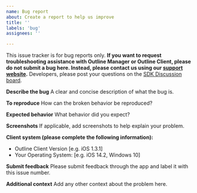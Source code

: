 ```yaml
---
name: Bug report
about: Create a report to help us improve
title: ''
labels: 'bug'
assignees: ''

---
```

This issue tracker is for bug reports only. **If you want to request troubleshooting assistance with Outline Manager or Outline Client, please do not submit a bug here. Instead, please contact us using our [support website](https://support.getoutline.org/s/contactsupport).** Developers, please post your questions on the [SDK Discussion board](https://github.com/Jigsaw-Code/outline-sdk/discussions).

**Describe the bug**
A clear and concise description of what the bug is.

**To reproduce**
How can the broken behavior be reproduced? 

**Expected behavior**
What behavior did you expect?

**Screenshots**
If applicable, add screenshots to help explain your problem.

**Client system (please complete the following information):**
 - Outline Client Version [e.g. iOS 1.3.1]
 - Your Operating System: [e.g. iOS 14.2, Windows 10]

**Submit feedback**
Please submit feedback through the app and label it with this issue number.

**Additional context**
Add any other context about the problem here.
